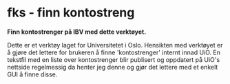 # fks - finn kontostreng
**Finn kontostrenger på IBV med dette verktøyet.**

Dette er et verktøy laget for Universitetet i Oslo. Hensikten med verktøyet er å gjøre det lettere for brukeren å finne 'kontostrenger' internt innad UiO.
En tekstfil med en liste over kontostrenger blir publisert og oppdatert på UiO's nettside regelmessig da henter jeg denne og gjør det lettere med et enkelt GUI å finne disse.
